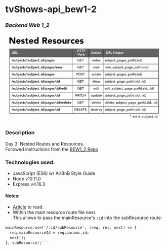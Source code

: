# tvShows-api_bew1-2
### *Backend Web 1_2*

<img src="https://github.com/jayceazua/tvShows-api_bew1-2/blob/master/nested_routes.png">

### Description
Day 3: Nested Routes and Resources.
<br>
Followed instructions from the [BEW1_2 Repo](https://github.com/Product-College-Courses/BEW-1.2-Authentication-and-Associations/tree/master/03-Nested-Routes-and-Resources)

### Technologies used:
- JavaScript (ES6) w/ AirBnB Style Guide
- Node v10.11.0
- Express v4.16.3

#### Notes:
- [Article](https://medium.com/@zachcaceres/child-routers-in-express-56f904597b1b) to read.
- Within the main resource route file next. <br>
This allows to pass the mainResource's `:id` into the subResource route:
```const subResource = require('./subResource');
mainResource.use('/:id/subResource', (req, res, next) => {
  req.mainResourceId = req.params.id;
  next();
}, subResource);```
